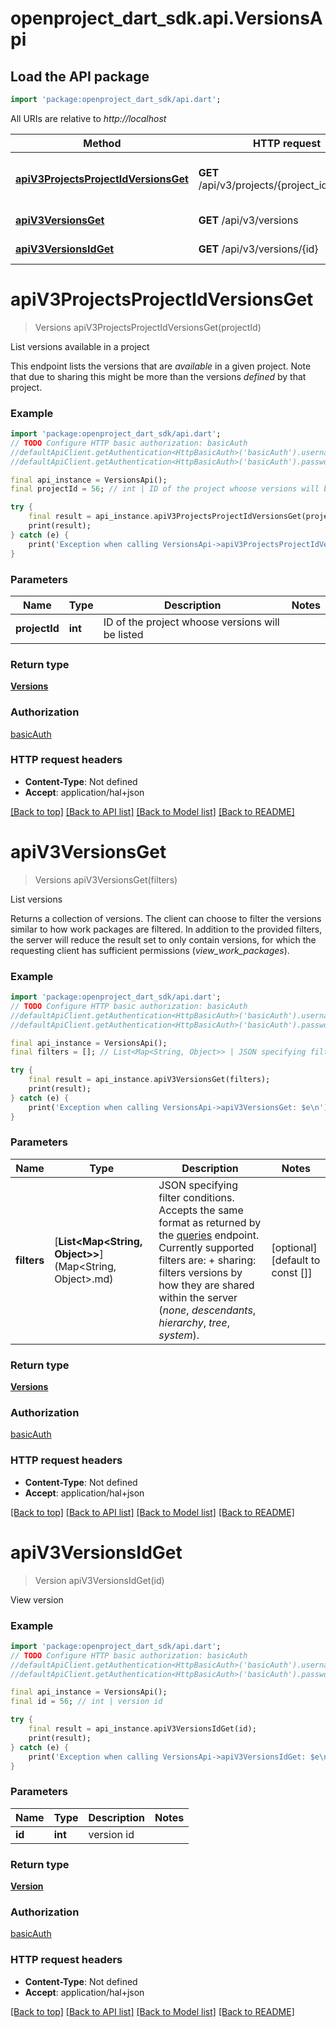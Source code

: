 # openproject_dart_sdk.api.VersionsApi

## Load the API package
```dart
import 'package:openproject_dart_sdk/api.dart';
```

All URIs are relative to *http://localhost*

Method | HTTP request | Description
------------- | ------------- | -------------
[**apiV3ProjectsProjectIdVersionsGet**](VersionsApi.md#apiV3ProjectsProjectIdVersionsGet) | **GET** /api/v3/projects/{project_id}/versions | List versions available in a project
[**apiV3VersionsGet**](VersionsApi.md#apiV3VersionsGet) | **GET** /api/v3/versions | List versions
[**apiV3VersionsIdGet**](VersionsApi.md#apiV3VersionsIdGet) | **GET** /api/v3/versions/{id} | View version


# **apiV3ProjectsProjectIdVersionsGet**
> Versions apiV3ProjectsProjectIdVersionsGet(projectId)

List versions available in a project

This endpoint lists the versions that are *available* in a given project. Note that due to sharing this might be more than the versions *defined* by that project.

### Example 
```dart
import 'package:openproject_dart_sdk/api.dart';
// TODO Configure HTTP basic authorization: basicAuth
//defaultApiClient.getAuthentication<HttpBasicAuth>('basicAuth').username = 'YOUR_USERNAME'
//defaultApiClient.getAuthentication<HttpBasicAuth>('basicAuth').password = 'YOUR_PASSWORD';

final api_instance = VersionsApi();
final projectId = 56; // int | ID of the project whoose versions will be listed

try { 
    final result = api_instance.apiV3ProjectsProjectIdVersionsGet(projectId);
    print(result);
} catch (e) {
    print('Exception when calling VersionsApi->apiV3ProjectsProjectIdVersionsGet: $e\n');
}
```

### Parameters

Name | Type | Description  | Notes
------------- | ------------- | ------------- | -------------
 **projectId** | **int**| ID of the project whoose versions will be listed | 

### Return type

[**Versions**](Versions.md)

### Authorization

[basicAuth](../README.md#basicAuth)

### HTTP request headers

 - **Content-Type**: Not defined
 - **Accept**: application/hal+json

[[Back to top]](#) [[Back to API list]](../README.md#documentation-for-api-endpoints) [[Back to Model list]](../README.md#documentation-for-models) [[Back to README]](../README.md)

# **apiV3VersionsGet**
> Versions apiV3VersionsGet(filters)

List versions

Returns a collection of versions. The client can choose to filter the versions similar to how work packages are filtered. In addition to the provided filters, the server will reduce the result set to only contain versions, for which the requesting client has sufficient permissions (*view_work_packages*).

### Example 
```dart
import 'package:openproject_dart_sdk/api.dart';
// TODO Configure HTTP basic authorization: basicAuth
//defaultApiClient.getAuthentication<HttpBasicAuth>('basicAuth').username = 'YOUR_USERNAME'
//defaultApiClient.getAuthentication<HttpBasicAuth>('basicAuth').password = 'YOUR_PASSWORD';

final api_instance = VersionsApi();
final filters = []; // List<Map<String, Object>> | JSON specifying filter conditions. Accepts the same format as returned by the [queries](#queries) endpoint. Currently supported filters are:  + sharing: filters versions by how they are shared within the server (*none*, *descendants*, *hierarchy*, *tree*, *system*).

try { 
    final result = api_instance.apiV3VersionsGet(filters);
    print(result);
} catch (e) {
    print('Exception when calling VersionsApi->apiV3VersionsGet: $e\n');
}
```

### Parameters

Name | Type | Description  | Notes
------------- | ------------- | ------------- | -------------
 **filters** | [**List<Map<String, Object>>**](Map<String, Object>.md)| JSON specifying filter conditions. Accepts the same format as returned by the [queries](#queries) endpoint. Currently supported filters are:  + sharing: filters versions by how they are shared within the server (*none*, *descendants*, *hierarchy*, *tree*, *system*). | [optional] [default to const []]

### Return type

[**Versions**](Versions.md)

### Authorization

[basicAuth](../README.md#basicAuth)

### HTTP request headers

 - **Content-Type**: Not defined
 - **Accept**: application/hal+json

[[Back to top]](#) [[Back to API list]](../README.md#documentation-for-api-endpoints) [[Back to Model list]](../README.md#documentation-for-models) [[Back to README]](../README.md)

# **apiV3VersionsIdGet**
> Version apiV3VersionsIdGet(id)

View version

### Example 
```dart
import 'package:openproject_dart_sdk/api.dart';
// TODO Configure HTTP basic authorization: basicAuth
//defaultApiClient.getAuthentication<HttpBasicAuth>('basicAuth').username = 'YOUR_USERNAME'
//defaultApiClient.getAuthentication<HttpBasicAuth>('basicAuth').password = 'YOUR_PASSWORD';

final api_instance = VersionsApi();
final id = 56; // int | version id

try { 
    final result = api_instance.apiV3VersionsIdGet(id);
    print(result);
} catch (e) {
    print('Exception when calling VersionsApi->apiV3VersionsIdGet: $e\n');
}
```

### Parameters

Name | Type | Description  | Notes
------------- | ------------- | ------------- | -------------
 **id** | **int**| version id | 

### Return type

[**Version**](Version.md)

### Authorization

[basicAuth](../README.md#basicAuth)

### HTTP request headers

 - **Content-Type**: Not defined
 - **Accept**: application/hal+json

[[Back to top]](#) [[Back to API list]](../README.md#documentation-for-api-endpoints) [[Back to Model list]](../README.md#documentation-for-models) [[Back to README]](../README.md)

